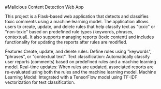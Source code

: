 #Malicious Content Detection Web App

This project is a Flask-based web application that detects and classifies toxic comments using a machine learning model. The application allows users to create, update, and delete rules that help classify text as "toxic" or "non-toxic" based on predefined rule types (keywords, phrases, contextual). It also supports managing reports (toxic content) and includes functionality for updating the reports after rules are modified.

Features
Create, update, and delete rules: Define rules using "keywords", "phrases", or "contextual text".
Text classification: Automatically classify user reports (comments) based on predefined rules and a machine learning model.
Real-time updates: When rules are updated, associated reports are re-evaluated using both the rules and the machine learning model.
Machine Learning Model: Integrated with a TensorFlow model using TF-IDF vectorization for text classification.
